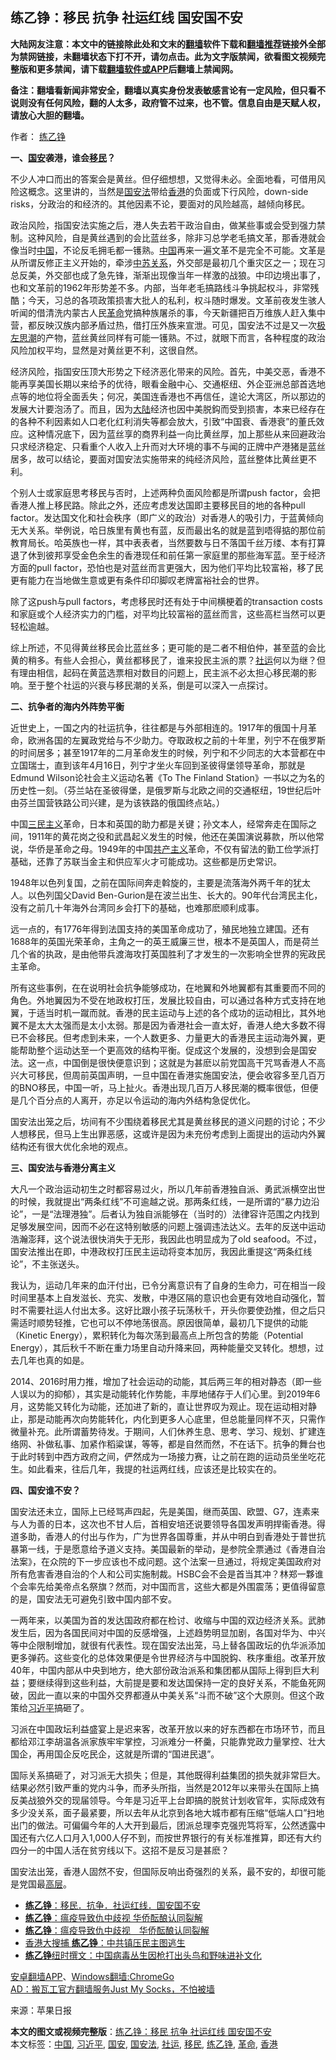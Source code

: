  <h2>练乙铮：移民 抗争 社运红线 国安国不安</h2> <p class="notice"><b>大陆网友注意：本文中的链接除此处和文末的<a href="https://github.com/bannedbook/fanqiang" >翻墙</a>软件下载和<a href="https://github.com/killgcd/justmysocks/blob/master/README.md">翻墙推荐</a>链接外全部为禁网链接，未翻墙状态下打不开，请勿点击。此为文字版禁闻，欲看图文视频完整版和更多禁闻，请下载<a href="https://github.com/bannedbook/fanqiang">翻墙软件或APP</a>后翻墙上禁闻网。</p><p>备注：翻墙看新闻非常安全，翻墙以真实身份发表敏感言论有一定风险，但只看不说则没有任何风险，翻的人太多，政府管不过来，也不管。信息自由是天赋人权，请放心大胆的翻墙。</b></p>  <div class="entry"> <p>作者： <a href="https://www.bannedbook.org/bnews/tag/%e7%bb%83%e4%b9%99%e9%93%ae/" class="st_tag internal_tag" rel="tag" title="标签 练乙铮 下的日志">练乙铮</a></p> <p id="conimg"><strong>一、<a href="https://www.bannedbook.org/bnews/tag/%E5%9B%BD%E5%AE%89/" class="st_tag internal_tag" rel="tag" title="标签 国安 下的日志">国安</a>袭港，谁会<a href="https://www.bannedbook.org/bnews/tag/%e7%a7%bb%e6%b0%91/" class="st_tag internal_tag" rel="tag" title="标签 移民 下的日志">移民</a>？</strong></p> <p>不少人冲口而出的答案会是黄丝。但仔细想想，又觉得未必。全面地看，可借用风险这概念。这里讲的，当然是<a href="https://www.bannedbook.org/bnews/tag/%e5%9b%bd%e5%ae%89%e6%b3%95/" class="st_tag internal_tag" rel="tag" title="标签 国安法 下的日志">国安法</a>带给<a href="https://www.bannedbook.org/bnews/tag/%e9%a6%99%e6%b8%af/" class="st_tag internal_tag" rel="tag" title="标签 香港 下的日志">香港</a>的负面或下行风险，down-side risks，分政治的和经济的。其他因素不论，要面对的风险越高，越倾向移民。</p> <p>政治风险，指国安法实施之后，港人失去若干政治自由，做某些事或会受到强力禁制。这种风险，自是黄丝遇到的会比蓝丝多，除非习总学老毛搞文革，那香港就会像当时<span class='wp_keywordlink_affiliate'><a href="https://www.bannedbook.org/" title="中国" target="_blank">中国</a></span>，不论反毛拥毛都一镬熟。<a href="https://www.bannedbook.org/bnews/tag/%E4%B8%AD%E5%9B%BD/" class="st_tag internal_tag" rel="tag" title="标签 中国 下的日志">中国</a>再来一遍文革不是完全不可能。文革是从所谓反修正主义开始的，牵涉<span class='wp_keywordlink'><a href="https://www.bannedbook.org/forum2/topic1410.html" title="沈志華： 戰後中蘇關係若干問題研究 （人民出版社 2006）" target="_blank">中苏关系</a></span>，外交部是最初几个重灾区之一；现在习总反美，外交部也成了急先锋，渐渐出现像当年一样激的战狼。中印边境出事了，也和文革前的1962年形势差不多。内部，当年老毛搞路线斗争挑起权斗，非常残酷；今天，习总的各项政策损害大批人的私利，权斗随时爆发。文革前夜发生骇人听闻的借清洗内蒙古人民<a href="https://www.bannedbook.org/bnews/tag/%e9%9d%a9%e5%91%bd/" class="st_tag internal_tag" rel="tag" title="标签 革命 下的日志">革命</a>党搞种族屠杀的事，今天新疆把百万维族人赶入集中营，都反映汉族内部矛盾过热，借打压外族来宣泄。可见，国安法不过是又一次<span class='wp_keywordlink'><a href="https://www.bannedbook.org/forum2/topic946.html" title="极左思潮与中国" target="_blank">极左思潮</a></span>的产物，蓝丝黄丝同样有可能一镬熟。不过，就眼下而言，各种程度的政治风险加权平均，显然是对黄丝更不利，这很自然。</p> <p>经济风险，指国安压顶大形势之下经济恶化带来的风险。首先，中美交恶，香港不能再享美国长期以来给予的优待，眼看金融中心、交通枢纽、外企亚洲总部首选地点等的地位将全面丢失；何况，美国连香港也不再信任，遑论大湾区，所以那边的发展大计要泡汤了。而且，因为<span class='wp_keywordlink_affiliate'><a href="https://www.bannedbook.org/" title="大陆" target="_blank">大陆</a></span>经济也因中美脱鈎而受到损害，本来已经存在的各种不利因素如人口老化红利消失等都会放大，引致“中国衰、香港衰”的董氏效应。这种情况底下，因为蓝丝享的商界利益一向比黄丝厚，加上那些从来回避政治只求经济稳定、只看重个人收入上升而对大环境的事不与闻的正牌中产港猪是蓝丝居多，故可以结论，要面对国安法实施带来的纯经济风险，蓝丝整体比黄丝更不利。</p> <p>个别人士或家庭思考移民与否时，上述两种负面风险都是所谓push factor，会把香港人推上移民路。除此之外，还应考虑发达国即主要移民目的地的各种pull factor。发达国文化和社会秩序（即广义的政治）对香港人的吸引力，于蓝黄倾向无大关系。举例说，哈日族里有黄也有蓝，反而最出名的就是蓝到唔得掂的那位前教育局长。哈英族也一样，其中表表者，当然要数与日不落国千丝万缕、本有打算退了休到彼邦享受金色余生的香港现任和前任第一家庭里的那些海军蓝。至于经济方面的pull factor，恐怕也是对蓝丝而言更强大，因为他们平均比较富裕，移了民更有能力在当地做生意或更有条件印印脚叹老牌富裕社会的世界。</p>  <p>除了这push与pull factors，考虑移民时还有处于中间横梗着的transaction costs和家庭或个人经济实力的门槛，对平均比较富裕的蓝丝而言，这些高栏当然可以更轻松逾越。</p> <p>综上所述，不见得黄丝移民会比蓝丝多；更可能的是二者不相伯仲，甚至蓝的会比黄的稍多。有些人会担心，黄丝都移民了，谁来投民主派的票？<a href="https://www.bannedbook.org/bnews/tag/%E7%A4%BE%E8%BF%90/" class="st_tag internal_tag" rel="tag" title="标签 社运 下的日志">社运</a>何以为继？但有理由相信，起码在黄蓝选票相对数目的问题上，民主派不必太担心移民潮的影响。至于整个社运的兴衰与移民潮的关系，倒是可以深入一点探讨。</p> <p><strong>二、抗争者的海内外阵势平衡</strong></p> <p>近世史上，一国之内的社运抗争，往往都是与外部相连的。1917年的俄国十月革命，欧洲各国的左翼政党给与不少助力。夺取政权之前的十年里，列宁不在俄罗斯的时间居多；甚至1917年的二月革命发生的时候，列宁和不少同志的大本营都在中立国瑞士，直到该年4月16日，列宁才坐火车回到圣彼得堡领导革命，那就是Edmund Wilson论社会主义运动名著《To The Finland Station》一书以之为名的历史性一刻。（芬兰站在圣彼得堡，是俄罗斯与北欧之间的交通枢纽，19世纪后叶由芬兰国营铁路公司兴建，是为该铁路的俄国终点站。）</p> <p>中国<span class='wp_keywordlink'><a href="https://www.bannedbook.org/forum2/topic3456.html" title="孙中山《三民主义》" target="_blank">三民主义</a></span>革命，日本和英国的助力都是关键；孙文本人，经常奔走在国际之间，1911年的黄花岗之役和武昌起义发生的时候，他还在美国演说募款，所以他常说，华侨是革命之母。1949年的中国<span class='wp_keywordlink'><a href="https://www.bannedbook.org/forum2/topic6177.html" title="《共产主义的终极目的》" target="_blank">共产主义</a></span>革命，不仅有留法的勤工俭学派打基础，还靠了苏联当金主和供应军火才可能成功。这些都是历史常识。</p> <p>1948年以色列复国，之前在国际间奔走斡旋的，主要是流落海外两千年的犹太人。以色列国父David Ben-Gurion是在波兰出生、长大的。90年代台湾民主化，没有之前几十年海外台湾同乡会打下的基础，也难那麽顺利成事。</p>  <p>远一点的，有1776年得到法国支持的美国革命成功了，殖民地独立建国。还有1688年的英国光荣革命，主角之一的英王威廉三世，根本不是英国人，而是荷兰几个省的执政，是由他带兵渡海攻打英国胜利了才发生的一次影响全世界的宪政民主革命。</p> <p>所有这些事例，在在说明社会抗争能够成功，在地翼和外地翼都有其重要而不同的角色。外地翼因为不受在地政权打压，发展比较自由，可以通过各种方式支持在地翼，于适当时机一蹴而就。香港的民主运动与上述的各个成功的运动相比，其外地翼不是太大太强而是太小太弱。那是因为香港社会一直太好，香港人绝大多数不得已不会移民。但考虑到未来，一个人数更多、力量更大的香港民主运动海外翼，更能帮助整个运动达至一个更高效的结构平衡。促成这个发展的，没想到会是国安法。这一点，中国倒是很快便意识到；这就是为甚麽以前党国高干咒骂香港人不高兴大可移民，但周前英国声明，一旦中国在香港实施国安法，便会收容多至几百万的BNO移民，中国一听，马上扯火。香港出现几百万人移民潮的概率很低，但便是几个百分点的人离开，亦足以令运动的海内外结构急促优化。</p> <p>国安法出笼之后，坊间有不少围绕着移民尤其是黄丝移民的道义问题的讨论；不少人想移民，但马上生出罪恶感，这或许是因为未充份考虑到上面提出的运动内外翼结构还有很大优化余地的观点。</p> <p><strong>三、国安法与香港分离主义</strong></p> <p>大凡一个政治运动初生之时都容易过火，所以几年前香港独自派、勇武派横空出世的时候，我就提出“两条红线”不可逾越之说。那两条红线，一是所谓的“暴力边沿论”，一是“法理港独”。后者认为独自派能够在（当时的）法律容许范围之内找到足够发展空间，因而不必在这特别敏感的问题上强调违法达义。去年的反送中运动浩瀚澎拜，这个说法很快消失于无形，我因此也明显成为了old seafood。不过，国安法推出在即，中港政权打压民主运动将变本加厉，我因此重提这“两条红线论”，不主张送头。</p> <p>我认为，运动几年来的血汗付出，已令分离意识有了自身的生命力，可在相当一段时间里基本上自发滋长、充实、发散，中港区隔的意识也会更有效地自动强化，暂时不需要社运人付出太多。这好比跟小孩子玩荡秋千，开头你要使劲推，但之后只需适时顺势轻推，它也可以不停地荡很高。原因很简单，最初几下提供的动能（Kinetic Energy），累积转化为每次荡到最高点上所包含的势能（Potential Energy），其后秋千不断在重力场里自动升降来回，两种能量交叉转化。想想，过去几年也真的如是。</p>  <p>2014、2016时用力推，增加了社会运动的动能，其后两三年的相对静态（即一些人误以为的抑郁），其实是动能转化作势能，丰厚地储存于人们心里。到2019年6月，这势能又转化为动能，还加进了新的，直让世界叹为观止。现在运动相对静止，那是动能再次向势能转化，内化到更多人心底里，但总能量同样不灭，只需作微量补充。此所谓蓄势待发。于期间，人们休养生息、思考、学习、规划、扩建连络网、补做私事、加紧作稻粱谋，等等，都是自然而然，不在话下。抗争的舞台也于此时转到中西方政府之间，俨然成为一场接力赛，让之前在跑的运动员坐坐吃花生。如此看来，往后几年，我提的社运两红线，应该还是比较实在的。</p> <p><strong>四、国安谁不安？</strong></p> <p>国安法还未立，国际上已经骂声四起，先是美国，继而英国、欧盟、G7，连素来与人为善的日本，这次也不甘人后，首相安培还说要领导各国发声明捍衞香港。得道多助，香港人的付出与作为，广为世界各国尊重，并从中明白到香港处于普世抗暴第一线，于是愿意给予道义支持。美国最新的举动，是参院全票通过《香港自治法案》，在众院的下一步应该也不成问题。这个法案一旦通过，将规定美国政府对所有危害香港自治的个人和公司实施制裁。HSBC会不会是首当其冲？林郑一夥谁个会率先给美帝点名祭旗？然而，对中国而言，这些大都是外围震荡；更值得留意的是，国安法无可避免引致中国内部不安。</p> <p>一两年来，以美国为首的发达国政府都在检讨、收缩与中国的双边经济关系。武肺发生后，因为各国民间对中国的反感增强，上述趋势明显加剧，各国对华为、中兴等中企限制增加，就很有代表性。现在国安法出笼，马上替各国政坛的仇华派添加更多弹药。这些变化的总体效果便是令世界经济与中国脱鈎、秩序重组。改革开放40年，中国内部从中央到地方，绝大部份政治派系和集团都从国际上得到巨大利益；要继续得到这些利益，大前提是要和发达国保持一定的良好关系，不能鱼死网破，因此一直以来的中国外交界都遵从中美关系“斗而不破”这个大原则。但这个政策给<a href="https://www.bannedbook.org/bnews/tag/%e4%b9%a0%e8%bf%91%e5%b9%b3/" class="st_tag internal_tag" rel="tag" title="标签 习近平 下的日志">习近平</a>搞砸了。</p> <p>习派在中国政坛利益盛宴上是迟来客，改革开放以来的好东西都在市场环节，而且都给邓江李胡温各派家族牢牢掌控，习派难分一杯羹，只能靠党政力量掌控、壮大国企，再用国企反吃民企，这就是所谓的“国进民退”。</p> <p>国际关系搞砸了，对习派无大损失；但是，其他既得利益集团的损失就非常巨大。结果必然引致严重的党内斗争，而矛头所指，当然是2012年以来带头在国际上搞反美战狼外交的现届领导。今年是习近平上台即搞的脱贫计划收官年，实际成效有多少没关系，面子最紧要，所以去年从北京到各地大城市都有压缩“低端人口”扫地出门的做法。可偏偏今年的人大开到最后，团派总理李克强兜笃将军，公然透露中国还有六亿人口月入1,000人仔不到，而按世界银行的有关标准推算，即还有大约四分一的中国人活在贫穷线以下。这招不是反习是甚麽？</p>  <p>国安法出笼，香港人固然不安，但国际反响出奇强烈的关系，最不安的，却很可能是党国最<span class='wp_keywordlink_affiliate'><a href="https://www.bannedbook.org/bnews/ccpdope/" title="中共高层内幕" target="_blank">高层</a></span>。</p> <ul class='op-related-articles' title='相关阅读'> <li><a href='https://www.bannedbook.org/bnews/baitai/20200703/1355049.html' target='_blank'><b>练乙铮</b>&#65306;移民&#65294;抗争&#65294;社运红线&#65294;国安国不安</a></li> <li><a href='https://www.bannedbook.org/bnews/comments/20200516/1329451.html' target='_blank'><b>练乙铮</b>：瘟疫导致仇中歧视 华侨酝酿认同裂解</a></li> <li><a href='https://www.bannedbook.org/bnews/baitai/20200514/1328311.html' target='_blank'><b>练乙铮</b>&#65306;瘟疫导致仇中歧视&#12288;华侨酝酿认同裂解</a></li> <li><a href='https://www.bannedbook.org/bnews/cnnews/hknews/20200420/1315823.html' target='_blank'>香港大搜捕 <b>练乙铮</b>：中共镇压民主图逃生</a></li> <li><a href='https://www.bannedbook.org/bnews/cbnews/20200225/1283288.html' target='_blank'><b>练乙铮</b>纽时撰文：中国病毒丛生因枪打出头鸟和野味进补文化</a></li> </ul> <div class="texttj"> <a href="https://github.com/bannedbook/fanqiang/wiki/%E7%A6%81%E9%97%BB%E7%BD%91%E5%AE%89%E5%8D%93%E7%BF%BB%E5%A2%99%E6%96%B0%E9%97%BBAPP" target="_blank">安卓翻墙APP</a>、<a href="https://github.com/bannedbook/fanqiang/wiki/Chrome%E4%B8%80%E9%94%AE%E7%BF%BB%E5%A2%99%E5%8C%85" target="_blank">Windows翻墙:ChromeGo</a><br/> <a href="https://github.com/killgcd/justmysocks/blob/master/README.md" target="_blank">AD：搬瓦工官方翻墙服务Just My Socks，不怕被墙</a> </div><p> 来源：苹果日报 </p><a name='sharetosocial'></a>         <div><b>本文的图文或视频完整版</b>：<a href='https://www.bannedbook.org/bnews/comments/20200704/1355411.html'>练乙铮：移民 抗争 社运红线 国安国不安</a></div>  </div><!--END ENTRY--> <div class="postfooter"> <div>本文标签：<a href="https://www.bannedbook.org/bnews/tag/%E4%B8%AD%E5%9B%BD/" rel="tag">中国</a>, <a href="https://www.bannedbook.org/bnews/tag/%e4%b9%a0%e8%bf%91%e5%b9%b3/" rel="tag">习近平</a>, <a href="https://www.bannedbook.org/bnews/tag/%E5%9B%BD%E5%AE%89/" rel="tag">国安</a>, <a href="https://www.bannedbook.org/bnews/tag/%e5%9b%bd%e5%ae%89%e6%b3%95/" rel="tag">国安法</a>, <a href="https://www.bannedbook.org/bnews/tag/%E7%A4%BE%E8%BF%90/" rel="tag">社运</a>, <a href="https://www.bannedbook.org/bnews/tag/%e7%a7%bb%e6%b0%91/" rel="tag">移民</a>, <a href="https://www.bannedbook.org/bnews/tag/%e7%bb%83%e4%b9%99%e9%93%ae/" rel="tag">练乙铮</a>, <a href="https://www.bannedbook.org/bnews/tag/%e9%9d%a9%e5%91%bd/" rel="tag">革命</a>, <a href="https://www.bannedbook.org/bnews/tag/%e9%a6%99%e6%b8%af/" rel="tag">香港</a></div>  </div><!--END POSTFOOTER--> 